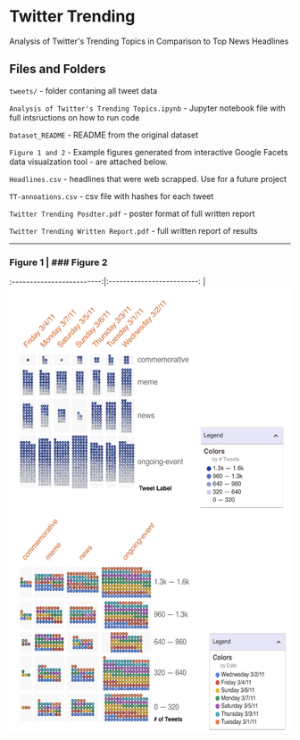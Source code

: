 # Twitter Trending
Analysis of Twitter's Trending Topics in Comparison to Top News Headlines

## Files and Folders 

`tweets/` - folder contaning all tweet data 

`Analysis of Twitter's Trending Topics.ipynb` - Jupyter notebook file with full intsructions on how to run code 

`Dataset_README` - README from the original dataset 

`Figure 1 and 2` - Example figures generated from interactive Google Facets data visualzation tool - are attached below. 

`Headlines.csv` - headlines that were web scrapped. Use for a future project 

`TT-annoations.csv` - csv file with hashes for each tweet 

`Twitter Trending Posdter.pdf` - poster format of full written report 

`Twitter Trending Written Report.pdf` - full written report of results 

--- 
### Figure 1            |  ### Figure 2
:-------------------------:|:-------------------------:
<img src="https://github.com/Donnie-Stewart/Twitter-Trending/blob/master/figure%201.png" align="left"
      width="900" height="400"> |  <img src="https://github.com/Donnie-Stewart/Twitter-Trending/blob/master/figure%202.png" align="right"
      width="900" height="400">





